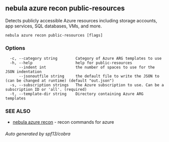 ## nebula azure recon public-resources

Detects publicly accessible Azure resources including storage accounts, app services, SQL databases, VMs, and more.

```
nebula azure recon public-resources [flags]
```

### Options

```
  -c, --category string        Category of Azure ARG templates to use
  -h, --help                   help for public-resources
      --indent int             the number of spaces to use for the JSON indentation
      --jsonoutfile string     the default file to write the JSON to (can be changed at runtime) (default "out.json")
  -s, --subscription strings   The Azure subscription to use. Can be a subscription ID or 'all'. (required)
  -t, --template-dir string    Directory containing Azure ARG templates
```

### SEE ALSO

* [nebula azure recon](nebula_azure_recon.md)	 - recon commands for azure

###### Auto generated by spf13/cobra
